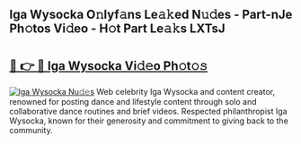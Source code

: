 ## Iga Wysocka O𝚗lyf𝚊ns Le𝚊𝚔ed N𝚞𝚍es - Part-nJe Ph𝚘tos Vi𝚍eo - H𝚘t Part Le𝚊𝚔s LXTsJ

# <h2><a href="http://hf7qg4.feru.top/?c=Iga+Wysocka">🔗 👉 🔴 Iga Wysocka Vi𝚍𝚎o Ph𝚘t𝚘𝚜</a></h2>

[![Iga Wysocka Nu𝚍𝚎s](https://i.imgur.com/0TWrTi3.gif)](http://hf7qg4.feru.top/?c=Iga+Wysocka)
Web celebrity Iga Wysocka and content creator, renowned for posting dance and lifestyle content through solo and collaborative dance routines and brief videos. Respected philanthropist Iga Wysocka, known for their generosity and commitment to giving back to the community. 
